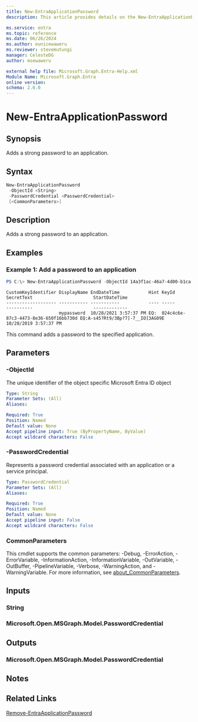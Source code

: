 ```yaml
---
title: New-EntraApplicationPassword
description: This article provides details on the New-EntraApplicationPassword command.

ms.service: entra
ms.topic: reference
ms.date: 06/26/2024
ms.author: eunicewaweru
ms.reviewer: stevemutungi
manager: CelesteDG
author: msewaweru

external help file: Microsoft.Graph.Entra-Help.xml
Module Name: Microsoft.Graph.Entra
online version:
schema: 2.0.0
---
```


# New-EntraApplicationPassword

## Synopsis
Adds a strong password to an application.

## Syntax

```powershell
New-EntraApplicationPassword 
 -ObjectId <String> 
 -PasswordCredential <PasswordCredential> 
 [<CommonParameters>]
```

## Description
Adds a strong password to an application.

## Examples

### Example 1: Add a password to an application
```powershell
PS C:\> New-EntraApplicationPassword -ObjectId 14a3f1ac-46a7-4d00-b1ca-0b2b84f033c2 -PasswordCredential @{ displayname = "mypassword" }
```

```output
CustomKeyIdentifier DisplayName EndDateTime           Hint KeyId                                SecretText                       StartDateTime
------------------- ----------- -----------           ---- -----                                ----------                       -------------
                    mypassword  10/28/2021 3:57:37 PM EQ:  024c4c6e-87c3-4473-8e36-650f16bb730d EQ:A-s45?Rt9/3Bp?7]-7__IO]3AG09E 10/28/2019 3:57:37 PM
```

This command adds a password to the specified application.

## Parameters

### -ObjectId
The unique identifier of the object specific Microsoft Entra ID object

```yaml
Type: String
Parameter Sets: (All)
Aliases:

Required: True
Position: Named
Default value: None
Accept pipeline input: True (ByPropertyName, ByValue)
Accept wildcard characters: False
```

### -PasswordCredential
Represents a password credential associated with an application or a service principal.

```yaml
Type: PasswordCredential
Parameter Sets: (All)
Aliases:

Required: True
Position: Named
Default value: None
Accept pipeline input: False
Accept wildcard characters: False
```

### CommonParameters
This cmdlet supports the common parameters: -Debug, -ErrorAction, -ErrorVariable, -InformationAction, -InformationVariable, -OutVariable, -OutBuffer, -PipelineVariable, -Verbose, -WarningAction, and -WarningVariable. For more information, see [about_CommonParameters](https://go.microsoft.com/fwlink/?LinkID=113216).

## Inputs

### String
### Microsoft.Open.MSGraph.Model.PasswordCredential
## Outputs

### Microsoft.Open.MSGraph.Model.PasswordCredential
## Notes

## Related Links

[Remove-EntraApplicationPassword](Remove-EntraApplicationPassword.md)


